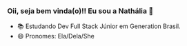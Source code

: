 ### Oii, seja bem vinda(o)!! Eu sou a Nathália 👋




- 📚 Estudando Dev Full Stack Júnior em Generation Brasil.
- 😄 Pronomes: Ela/Dela/She

